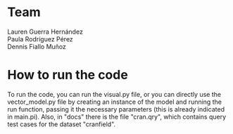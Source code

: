 # Team

Lauren Guerra Hernández \
Paula Rodríguez Pérez \
Dennis Fiallo Muñoz

# How to run the code
 
To run the code, you can run the visual.py file, or you can directly use the vector_model.py file by creating an instance of the model and running the run function, passing it the necessary parameters (this is already indicated in main.pi). Also, in "docs" there is the file "cran.qry", which contains query test cases for the dataset "cranfield".
